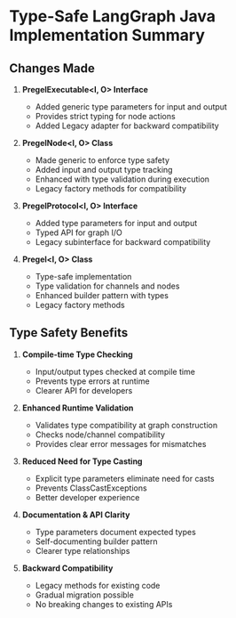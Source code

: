 # Type-Safe LangGraph Java Implementation Summary

## Changes Made

1. **PregelExecutable<I, O> Interface**
   - Added generic type parameters for input and output
   - Provides strict typing for node actions
   - Added Legacy adapter for backward compatibility

2. **PregelNode<I, O> Class**
   - Made generic to enforce type safety
   - Added input and output type tracking
   - Enhanced with type validation during execution
   - Legacy factory methods for compatibility

3. **PregelProtocol<I, O> Interface**
   - Added type parameters for input and output
   - Typed API for graph I/O
   - Legacy subinterface for backward compatibility

4. **Pregel<I, O> Class**
   - Type-safe implementation
   - Type validation for channels and nodes
   - Enhanced builder pattern with types
   - Legacy factory methods


## Type Safety Benefits

1. **Compile-time Type Checking**
   - Input/output types checked at compile time
   - Prevents type errors at runtime
   - Clearer API for developers

2. **Enhanced Runtime Validation**
   - Validates type compatibility at graph construction
   - Checks node/channel compatibility
   - Provides clear error messages for mismatches

3. **Reduced Need for Type Casting**
   - Explicit type parameters eliminate need for casts
   - Prevents ClassCastExceptions
   - Better developer experience

4. **Documentation & API Clarity**
   - Type parameters document expected types
   - Self-documenting builder pattern
   - Clearer type relationships

5. **Backward Compatibility**
   - Legacy methods for existing code
   - Gradual migration possible
   - No breaking changes to existing APIs

